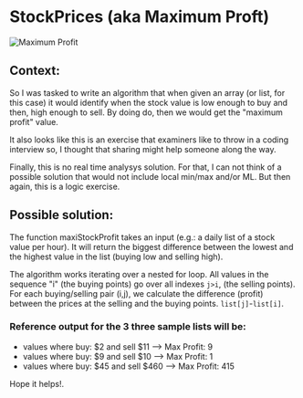 # StockPrices (aka Maximum Proft)

![Maximum Profit](https://github.com/elsauto/StockPrices/blob/main/images/banner.png "Maximum Profit")
## Context:
So I was tasked to write an algorithm that when given an array (or list, for this case) it would identify when the stock value is low enough to buy and then, high enough to sell. By doing do, then we would get the "maximum profit" value.

It also looks like this is an exercise that examiners like to throw in a coding interview so, I thought that sharing might help someone along the way.

Finally, this is no real time analysys solution. For that, I can not think of a possible solution that would not include local min/max and/or ML. But then again, this is a logic exercise.
## Possible solution:

The function maxiStockProfit takes an input (e.g.: a daily list of a stock value per hour). It will return the biggest difference between the lowest and the highest value in the list (buying low and selling high).

The algorithm works iterating over a nested for loop. All values in the sequence "i" (the buying points) go over all indexes `j>i`, (the selling points). For each buying/selling pair (i,j), we calculate the difference (profit) between the prices at the selling and the buying points. `list[j]`-`list[i]`.

### Reference output for the 3 three sample lists will be:

* values where buy: $2 and sell $11 --> Max Profit: 9
* values where buy: $9 and sell $10 --> Max Profit: 1
* values where buy: $45 and sell $460 --> Max Profit: 415

Hope it helps!.
